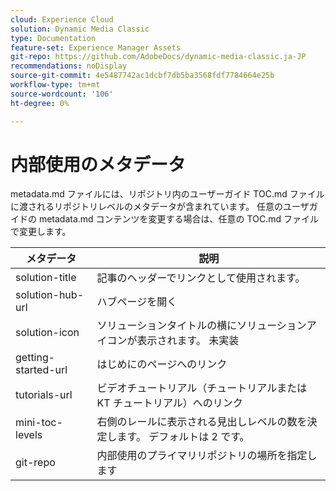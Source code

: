 ```yaml
---
cloud: Experience Cloud
solution: Dynamic Media Classic
type: Documentation
feature-set: Experience Manager Assets
git-repo: https://github.com/AdobeDocs/dynamic-media-classic.ja-JP
recommendations: noDisplay
source-git-commit: 4e5487742ac1dcbf7db5ba3568fdf7784664e25b
workflow-type: tm+mt
source-wordcount: '106'
ht-degree: 0%

---
```



# 内部使用のメタデータ

metadata.md ファイルには、リポジトリ内のユーザーガイド TOC.md ファイルに渡されるリポジトリレベルのメタデータが含まれています。 任意のユーザガイドの metadata.md コンテンツを変更する場合は、任意の TOC.md ファイルで変更します。

| メタデータ | 説明 |
|--- |--- |
| solution-title | 記事のヘッダーでリンクとして使用されます。 |
| solution-hub-url | ハブページを開く |
| solution-icon | ソリューションタイトルの横にソリューションアイコンが表示されます。 未実装 |
| getting-started-url | はじめにのページへのリンク |
| tutorials-url | ビデオチュートリアル（チュートリアルまたは KT チュートリアル）へのリンク |
| mini-toc-levels | 右側のレールに表示される見出しレベルの数を決定します。 デフォルトは 2 です。 |
| git-repo | 内部使用のプライマリリポジトリの場所を指定します |
